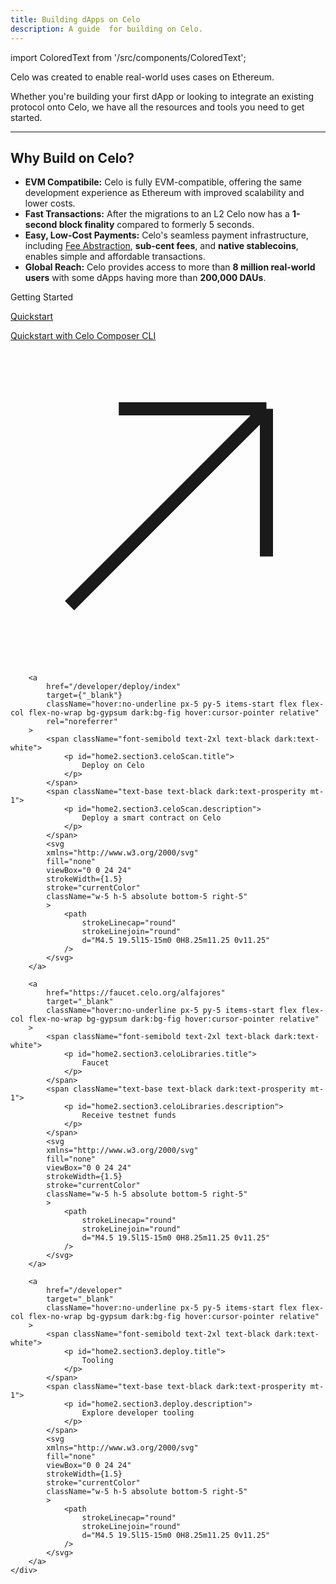 ```yaml
---
title: Building dApps on Celo
description: A guide  for building on Celo.
---
```

import ColoredText from '/src/components/ColoredText';

Celo was created to enable real-world uses cases on Ethereum.

Whether you're building your first dApp or looking to integrate an existing protocol onto Celo, we have all the resources and tools you need to get started.

---

## Why Build on Celo?

- **EVM Compatibile:** Celo is fully EVM-compatible, offering the same development experience as Ethereum with improved scalability and lower costs.
- **Fast Transactions:** After the migrations to an L2 Celo now has a **1-second block finality** compared to formerly 5 seconds.
- **Easy, Low-Cost Payments:** Celo's seamless payment infrastructure, including [Fee Abstraction](/developer/fee-abstraction), **sub-cent fees**, and **native stablecoins**, enables simple and affordable transactions.
- **Global Reach:** Celo provides access to more than **8 million real-world users** with some dApps having more than **200,000 DAUs**.

<section className="mt-20 md:p-8 p-4 bg-sand dark:bg-fig">
    <span className="text-3xl font-bold">
        <p id="home2.section3.title">
            Getting Started
        </p>
    </span>
    <div className="grid md:grid-cols-2 grid-cols-1 gap-x-4 gap-y-4 w-full mt-8">
        <a
            href="/build/quickstart"
            target="_blank"
            className="hover:no-underline px-5 py-5 items-start flex flex-col flex-no-wrap bg-gypsum dark:bg-fig hover:cursor-pointer relative"
        >
            <span className="font-semibold text-2xl text-black dark:text-white">
                <p id="home2.section3.faucet.title">
                    Quickstart
                </p>
            </span>
            <span className="text-base text-black dark:text-prosperity mt-1">
                <p id="home2.section3.faucet.description">
                    Quickstart with Celo Composer CLI
                </p>
            </span>
            <svg
            xmlns="http://www.w3.org/2000/svg"
            fill="none"
            viewBox="0 0 24 24"
            strokeWidth={1.5}
            stroke="currentColor"
            className="w-5 h-5 absolute bottom-5 right-5"
            >
                <path
                    strokeLinecap="round"
                    strokeLinejoin="round"
                    d="M4.5 19.5l15-15m0 0H8.25m11.25 0v11.25"
                />
            </svg>
        </a>

        <a
            href="/developer/deploy/index"
            target={"_blank"}
            className="hover:no-underline px-5 py-5 items-start flex flex-col flex-no-wrap bg-gypsum dark:bg-fig hover:cursor-pointer relative"
            rel="noreferrer"
        >
            <span className="font-semibold text-2xl text-black dark:text-white">
                <p id="home2.section3.celoScan.title">
                    Deploy on Celo
                </p>
            </span>
            <span className="text-base text-black dark:text-prosperity mt-1">
                <p id="home2.section3.celoScan.description">
                    Deploy a smart contract on Celo
                </p>
            </span>
            <svg
            xmlns="http://www.w3.org/2000/svg"
            fill="none"
            viewBox="0 0 24 24"
            strokeWidth={1.5}
            stroke="currentColor"
            className="w-5 h-5 absolute bottom-5 right-5"
            >
                <path
                    strokeLinecap="round"
                    strokeLinejoin="round"
                    d="M4.5 19.5l15-15m0 0H8.25m11.25 0v11.25"
                />
            </svg>
        </a>

        <a
            href="https://faucet.celo.org/alfajores"
            target="_blank"
            className="hover:no-underline px-5 py-5 items-start flex flex-col flex-no-wrap bg-gypsum dark:bg-fig hover:cursor-pointer relative"
        >
            <span className="font-semibold text-2xl text-black dark:text-white">
                <p id="home2.section3.celoLibraries.title">
                    Faucet
                </p>
            </span>
            <span className="text-base text-black dark:text-prosperity mt-1">
                <p id="home2.section3.celoLibraries.description">
                    Receive testnet funds
                </p>
            </span>
            <svg
            xmlns="http://www.w3.org/2000/svg"
            fill="none"
            viewBox="0 0 24 24"
            strokeWidth={1.5}
            stroke="currentColor"
            className="w-5 h-5 absolute bottom-5 right-5"
            >
                <path
                    strokeLinecap="round"
                    strokeLinejoin="round"
                    d="M4.5 19.5l15-15m0 0H8.25m11.25 0v11.25"
                />
            </svg>
        </a>

        <a
            href="/developer"
            target="_blank"
            className="hover:no-underline px-5 py-5 items-start flex flex-col flex-no-wrap bg-gypsum dark:bg-fig hover:cursor-pointer relative"
        >
            <span className="font-semibold text-2xl text-black dark:text-white">
                <p id="home2.section3.deploy.title">
                    Tooling
                </p>
            </span>
            <span className="text-base text-black dark:text-prosperity mt-1">
                <p id="home2.section3.deploy.description">
                    Explore developer tooling
                </p>
            </span>
            <svg
            xmlns="http://www.w3.org/2000/svg"
            fill="none"
            viewBox="0 0 24 24"
            strokeWidth={1.5}
            stroke="currentColor"
            className="w-5 h-5 absolute bottom-5 right-5"
            >
                <path
                    strokeLinecap="round"
                    strokeLinejoin="round"
                    d="M4.5 19.5l15-15m0 0H8.25m11.25 0v11.25"
                />
            </svg>
        </a>
    </div>
</section>
